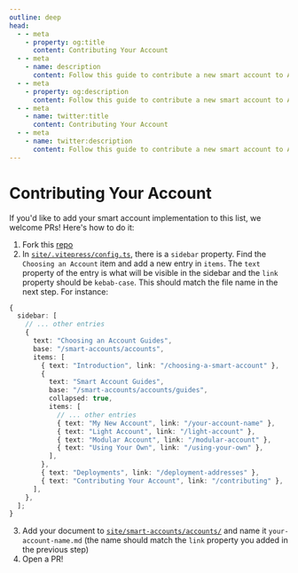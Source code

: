 ```yaml
---
outline: deep
head:
  - - meta
    - property: og:title
      content: Contributing Your Account
  - - meta
    - name: description
      content: Follow this guide to contribute a new smart account to Account Kit documentation.
  - - meta
    - property: og:description
      content: Follow this guide to contribute a new smart account to Account Kit documentation.
  - - meta
    - name: twitter:title
      content: Contributing Your Account
  - - meta
    - name: twitter:description
      content: Follow this guide to contribute a new smart account to Account Kit documentation.
---
```


# Contributing Your Account

If you'd like to add your smart account implementation to this list, we welcome PRs! Here's how to do it:

1. Fork this [repo](https://github.com/alchemyplatform/aa-sdk)
2. In [`site/.vitepress/config.ts`](https://github.com/alchemyplatform/aa-sdk/blob/main/site/.vitepress/config.ts), there is a `sidebar` property. Find the `Choosing an Account` item and add a new entry in `items`. The `text` property of the entry is what will be visible in the sidebar and the `link` property should be `kebab-case`. This should match the file name in the next step. For instance:

```ts
{
  sidebar: [
    // ... other entries
    {
      text: "Choosing an Account Guides",
      base: "/smart-accounts/accounts",
      items: [
        { text: "Introduction", link: "/choosing-a-smart-account" },
        {
          text: "Smart Account Guides",
          base: "/smart-accounts/accounts/guides",
          collapsed: true,
          items: [
            // ... other entries
            { text: "My New Account", link: "/your-account-name" },
            { text: "Light Account", link: "/light-account" },
            { text: "Modular Account", link: "/modular-account" },
            { text: "Using Your Own", link: "/using-your-own" },
          ],
        },
        { text: "Deployments", link: "/deployment-addresses" },
        { text: "Contributing Your Account", link: "/contributing" },
      ],
    },
  ];
}
```

3. Add your document to [`site/smart-accounts/accounts/`](https://github.com/alchemyplatform/aa-sdk/tree/main/site/smart-accounts/accounts) and name it `your-account-name.md` (the name should match the `link` property you added in the previous step)
4. Open a PR!

